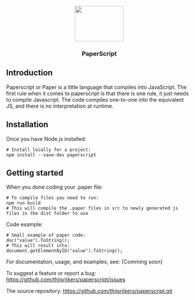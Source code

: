 <p align="center"><img src="https://i.imgur.com/abLzO0e.png" width="132" height="96"> </p>
<h3 align="center">PaperScript</h3>

## Introduction

Paperscript or Paper is a little language that compiles into JavaScript. The first rule when it comes to paperscript is that there is one rule, it just needs to compile Javascript. The code compiles one-to-one into the equivalent JS, and there is no interpretation at runtime.

## Installation

Once you have Node.js installed:

```shell
# Install locally for a project:
npm install --save-dev paperscript
```

## Getting started

When you done coding your .paper file:

```shell
# To compile files you need to run:
npm run build
# This will compile the .paper files in src to newly generated js files in the dist folder to use
```
Code example:

```shell
# Small example of paper code:
doc("value").ToString();
# This will result into:
document.getElementByID("value").ToString(); 
```

For documentation, usage, and examples, see: {Comming soon}

To suggest a feature or report a bug: https://github.com/thijsrijkers/paperscript/issues

The source repository: https://github.com/thijsrijkers/paperscript.git
